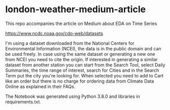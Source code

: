 # london-weather-medium-article
This repo accompanies the article on Medium about EDA on Time Series

https://www.ncdc.noaa.gov/cdo-web/datasets

I'm using a dataset downloaded from the National Centers for Environmental Information (NCEI), the data is in the public domain and can be used freely.
In case using the same dataset or generating a new one from NCEI you need to cite the origin.
If interested in generating a similar dataset from another station you can start from the Search Tool, select Daily Summaries, the time range of interest, search for Cities and in the Search Term put the city you're looking for.
When selected you need to add to Cart like an order but there is no charge for ordering data from Climate Data Online as explained in their FAQs.

The Notebook was generated using Python 3.8.0 and libraries in requirements.txt.
